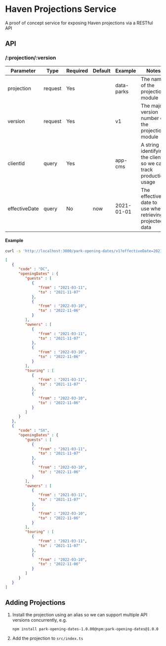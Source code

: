 # Haven Projections Service

A proof of concept service for exposing Haven projections via a RESTful API

## API

### /:projection/:version

| Parameter     | Type    | Required | Default | Example    | Notes                                                            |
| ------------- | ------- | -------- | ------- | ---------- | ---------------------------------------------------------------- |
| projection    | request | Yes      |         | data-parks | The name of the projection module                                |
| version       | request | Yes      |         | v1         | The major version number of the projection module                |
| clientId      | query   | Yes      |         | app-cms    | A string identifying the client so we can track production usage |
| effectiveDate | query   | No       | now     | 2021-01-01 | The effective date to use when retrieving projected data         |

#### Example

```sh
curl -s 'http://localhost:3000/park-opening-dates/v1?effectiveDate=2021-01-01&clientId=app-cms' | json_pp
```

```json
[
   {
      "code" : "DC",
      "openingDates" : {
         "guests" : [
            {
               "from" : "2021-03-11",
               "to" : "2021-11-07"
            },
            {
               "from" : "2022-03-10",
               "to" : "2022-11-06"
            }
         ],
         "owners" : [
            {
               "from" : "2021-03-11",
               "to" : "2021-11-07"
            },
            {
               "from" : "2022-03-10",
               "to" : "2022-11-06"
            }
         ],
         "touring" : [
            {
               "from" : "2021-03-11",
               "to" : "2021-11-07"
            },
            {
               "from" : "2022-03-10",
               "to" : "2022-11-06"
            }
         ]
      }
   },
   {
      "code" : "SX",
      "openingDates" : {
         "guests" : [
            {
               "from" : "2021-03-11",
               "to" : "2021-11-07"
            },
            {
               "from" : "2022-03-10",
               "to" : "2022-11-06"
            }
         ],
         "owners" : [
            {
               "from" : "2021-03-11",
               "to" : "2021-11-07"
            },
            {
               "from" : "2022-03-10",
               "to" : "2022-11-06"
            }
         ],
         "touring" : [
            {
               "from" : "2021-03-11",
               "to" : "2021-11-07"
            },
            {
               "from" : "2022-03-10",
               "to" : "2022-11-06"
            }
         ]
      }
   }
]
```

## Adding Projections

1. Install the projection using an alias so we can support multiple API versions concurrently, e.g.
   ```sh
   npm install park-opening-dates-1.0.00@npm:park-opening-dates@1.0.0
   ```
1. Add the projection to `src/index.ts`
